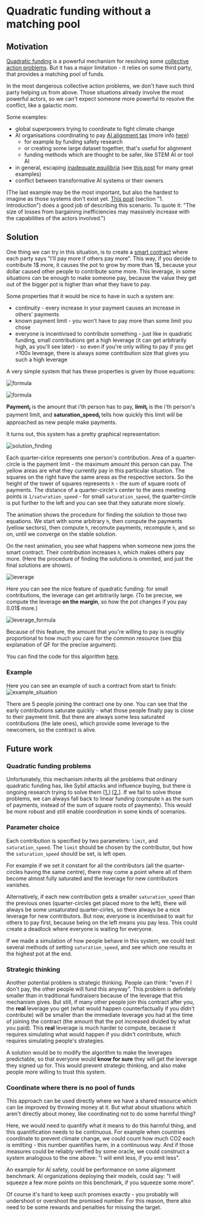 # Quadratic funding without a matching pool

## Motivation
[Quadratic funding](https://vitalik.ca/general/2019/12/07/quadratic.html) is a powerful mechanism for resolving some [collective action problems](https://en.wikipedia.org/wiki/Collective_action_problem). But it has a major limitation - it relies on some third party, that provides a matching pool of funds. 

In the most dangerous collective action problems, we don't have such third party helping us from above. Those situations already involve the most powerful actors, so we can't expect someone more powerful to resolve the conflict, like a galactic mom. 

Some examples:
- global superpowers trying to coordinate to fight climate change
- AI organisations coordinating to pay [AI alignment tax](https://youtu.be/-vsYtevJ2bc?t=547) (more info [here](https://forum.effectivealtruism.org/tag/alignment-tax))
    - for example by funding safety research
    - or creating some large dataset together, that's useful for alignment
    - funding methods which are thought to be safer, like STEM AI or tool AI
- in general, escaping [inadequate equilibria](https://www.lesswrong.com/s/oLGCcbnvabyibnG9d/p/x5ASTMPKPowLKpLpZ) (see [this post](https://slatestarcodex.com/2014/07/30/meditations-on-moloch/) for many great examples)
- conflict between transformative AI systems or their owners

(The last example may be the most important, but also the hardest to imagine as those systems don't exist yet. [This post](https://www.lesswrong.com/posts/KMocAf9jnAKc2jXri/sections-1-and-2-introduction-strategy-and-governance) (section "1. Introduction") does a good job of describing this scenario. To quote it: "The size of losses from bargaining inefficiencies may massively increase with the capabilities of the actors involved.")

## Solution
One thing we can try in this situation, is to create a [smart contract](https://en.wikipedia.org/wiki/Smart_contract) where each party says "I'll pay more if others pay more". This way, if you decide to contribute 1$ more, it causes the pot to grow by more than 1$, because your dollar caused other people to contribute some more. This leverage, in some situations can be enough to make someone pay, because the value they get out of the bigger pot is higher than what they have to pay.

Some properties that it would be nice to have in such a system are:
- continuity - every increase in your payment causes an increase in others' payments
- known payment limit - you won't have to pay more than some limit you chose
- everyone is incentivised to contribute something - just like in quadratic funding, small contributions get a high leverage (it can get arbitrarily high, as you'll see later) - so even if you're only willing to pay if you get >100x leverage, there is always some contribution size that gives you such a high leverage

A very simple system that has these properties is given by those equations: 
<br>

![formula](https://render.githubusercontent.com/render/math?math=h=\sum_{i}^{}\sqrt{payment_i})

![formula](https://render.githubusercontent.com/render/math?math=payment_i(h)=\frac{limit_i}{\frac{\pi}{2}}arctan(h*saturation\_speed_i))

**Payment<sub>i</sub>** is the amount that i'th person has to pay, **limit<sub>i</sub>** is the i'th person's payment limit, and **saturation_speed<sub>i</sub>** tells how quickly this limit will be approached as new people make payments.

It turns out, this system has a pretty graphical representation:

![solution_finding](https://raw.githubusercontent.com/filyp/coordinated-quadratic-funding/main/animations/solution_finding.gif)
<!-- <video src="https://raw.githubusercontent.com/filyp/coordinated-quadratic-funding/main/animations/solution_finding.mp4" controls="controls" style="max-width: 730px;" autoplay loop></video> -->
Each quarter-cirlce represents one person's contribution. Area of a quarter-circle is the payment limit - the maximum amount this person can pay. The yellow areas are what they currently pay in this particular situation. The squares on the right have the same areas as the respective sectors. So the height of the tower of squares represents `h` - the sum of square roots of payments. The distance of a quarter-circle's center to the axes meeting points is `1/saturation_speed` - for small `saturation_speed`, the quarter-circle is put further to the left and you can see that they saturate more slowly.

The animation shows the procedure for finding the solution to those two equations. We start with some arbitrary `h`, then compute the payments (yellow sectors), then compute `h`, recomute payments, recompute `h`, and so on, until we converge on the stable solution. 

On the next animation, you see what happens when someone new joins the smart contract. Their contribution increases `h`, which makes others pay more. (Here the procedure of finding the solutions is ommited, and just the final solutions are shown). 

![leverage](https://raw.githubusercontent.com/filyp/coordinated-quadratic-funding/main/animations/leverage.gif)
<!-- <video src="https://raw.githubusercontent.com/filyp/coordinated-quadratic-funding/main/animations/leverage.mp4" controls="controls" style="max-width: 730px;" autoplay loop></video> -->
Here you can see the nice feature of quadratic funding: for small contributions, the leverage can get arbitrarily large. (To be precise, we compute the leverage **on the margin**, so how the pot changes if you pay 0.01$ more.)
<br>

![leverage_formula](<https://render.githubusercontent.com/render/math?math=leverage_i=\frac{d\ \sum_{j}^{}payment_j}{d\ payment_i}>)

Because of this feature, the amount that you're willing to pay is roughly proportional to how much you care for the common resource (see [this](https://vitalik.ca/general/2019/12/07/quadratic.html) explanation of QF for the precise argument). 

You can find the code for this algorithm [here](https://github.com/filyp/coordinated-quadratic-funding/blob/main/CQF.ipynb).

### Example
Here you can see an example of such a contract from start to finish:
![example_situation](https://raw.githubusercontent.com/filyp/coordinated-quadratic-funding/main/animations/example_situation.gif)

There are 5 people joining the contract one by one. You can see that the early contributions saturate quickly - what those people finally pay is close to their payment limit. But there are always some less saturated contributions (the late ones), which provide some leverage to the newcomers, so the contract is alive.


## Future work
### Quadratic funding problems
Unfortunately, this mechanism inherits all the problems that ordinary quadratic funding has, like Sybil attacks and influence buying, but there is ongoing research trying to solve them [[1.](https://ethresear.ch/t/pairwise-coordination-subsidies-a-new-quadratic-funding-design/5553)] [[2.](https://ethresear.ch/t/mechanisms-to-prevent-sybil-attacks-in-on-chain-quadratic-funding-grants/9020)]. If we fail to solve those problems, we can always fall back to linear funding (compute `h` as the sum of payments, instead of the sum of square roots of payments). This would be more robust and still enable coordination in some kinds of scenarios.

### Parameter choice
Each contribution is specified by two parameters: `limit`, and `saturation_speed`. The `limit` should be chosen by the contributor, but how the `saturation_speed` should be set, is left open.

For example if we set it constant for all the contributors (all the quarter-circles having the same centre), there may come a point where all of them become almost fully saturated and the leverage for new contributors vanishes.

Alternatively, if each new contribution gets a smaller `saturation_speed` than the previous ones (quarter-circles get placed more to the left), there will always be some unsaturated quarter-cirles, so there always be a nice leverage for new contributors. But now, everyone is incentivised to wait for others to pay first, because being on the left means you pay less. This could create a deadlock where everyone is waiting for everyone.

If we made a simulation of how people behave in this system, we could test several methods of setting `saturation_speed`, and see which one results in the highest pot at the end.

### Strategic thinking
Another potential problem is strategic thinking. People can think: "even if I don't pay, the other people will fund this anyway". This problem is definitely smaller than in traditional fundraisers because of the leverage that this mechanism gives. But still, if many other people join this contract after you, the **real** leverage you get (what would happen counterfactually if you didn't contribute) will be smaller than the immediate leverage you had at the time of joining the contract (the amount that the pot increased divided by what you paid). This **real** leverage is much harder to compute, because it requires simulating what would happen if you didn't contribute, which requires simulating people's strategies.

A solution would be to modify the algorithm to make the leverages predictable, so that everyone would **know for sure** they will get the leverage they signed up for. This would prevent strategic thinking, and also make people more willing to trust this system.

### Coordinate where there is no pool of funds
This approach can be used directly where we have a shared resource which can be improved by throwing money at it. But what about situations which aren't directly about money, like coordinating not to do some harmful thing?

Here, we would need to quantify what it means to do this harmful thing, and this quantification needs to be continuous. For example when countries coordinate to prevent climate change, we could count how much CO2 each is emitting - this number quantifies harm, in a continuous way. And if those measures could be reliably verified by some oracle, we could construct a system analogous to the one above: "I will emit less, if you emit less".

An example for AI safety, could be performance on some alignment benchmark. AI organizations deploying their models, could say: "I will squeeze a few more points on this benchmark, if you squeeze some more".

Of course it's hard to keep such promises exactly - you probably will undershoot or overshoot the promised number. For this reason, there also need to be some rewards and penalties for missing the target.

